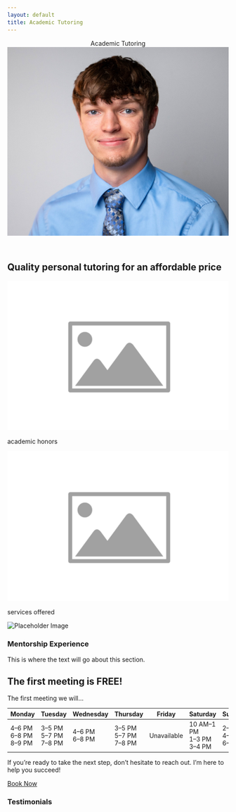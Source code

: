 ```yaml
---
layout: default
title: Academic Tutoring
---
```


<section class="tutoring-banner">
  <header class="tutoring-header">
    <div class="tutoring-header-left">Academic Tutoring</div>
    <div class="tutoring-header-right">
      <a href="/" aria-label="Go to homepage">
        <img src="/assets/profile.jpg" alt="Profile Picture" />
      </a>
    </div>
  </header>
  <h2>Quality personal tutoring for an affordable price</h2>
  <div class="tutoring-cards">
    <div class="tutoring-card">
      <img src="/assets/placeholder.svg" alt="Placeholder Image">
      <p>academic honors</p>
    </div>
    <div class="tutoring-card">
      <img src="/assets/placeholder.svg" alt="Placeholder Image">
      <p>services offered</p>
    </div>
    <div class="tutoring-card">
      <img src="/assets/s45.heic" alt="Placeholder Image">
      <h3>Mentorship Experience</h3>
      <p>This is where the text will go about this section.</p>
    </div>
  </div>
</section>

<section class="schedule-box">
  <h2>The first meeting is <strong>FREE!</strong></h2>
  <p>The first meeting we will...</p>
  <table class="availability-table">
    <thead>
      <tr>
        <th>Monday</th>
        <th>Tuesday</th>
        <th>Wednesday</th>
        <th>Thursday</th>
        <th>Friday</th>
        <th>Saturday</th>
        <th>Sunday</th>
      </tr>
    </thead>
    <tbody>
      <tr>
        <td>4–6 PM<br>6–8 PM<br>8–9 PM</td>
        <td>3–5 PM<br>5–7 PM<br>7–8 PM</td>
        <td>4–6 PM<br>6–8 PM</td>
        <td>3–5 PM<br>5–7 PM<br>7–8 PM</td>
        <td>Unavailable</td>
        <td>10 AM–1 PM<br>1–3 PM<br>3–4 PM</td>
        <td>2–4 PM<br>4–6 PM<br>6–7 PM</td>
      </tr>
    </tbody>
  </table>
  <p>If you’re ready to take the next step, don’t hesitate to reach out. I’m here to help you succeed!</p>
  <a href="/contact" class="book-now-button">Book Now</a>
</section>

<section class="testimonial-box">
  <h3>Testimonials</h3>
</section>
